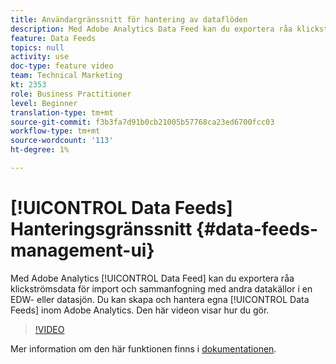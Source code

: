 ```yaml
---
title: Användargränssnitt för hantering av dataflöden
description: Med Adobe Analytics Data Feed kan du exportera råa klickströmsdata för att importera och sammanfoga dem med andra datakällor i en EDW- eller datasjön. Du kan skapa och hantera dina egna dataflöden inom Adobe Analytics. Den här videon visar hur du gör.
feature: Data Feeds
topics: null
activity: use
doc-type: feature video
team: Technical Marketing
kt: 2353
role: Business Practitioner
level: Beginner
translation-type: tm+mt
source-git-commit: f3b3fa7d91b0cb21005b57768ca23ed6700fcc03
workflow-type: tm+mt
source-wordcount: '113'
ht-degree: 1%

---
```



# [!UICONTROL Data Feeds] Hanteringsgränssnitt  {#data-feeds-management-ui}

Med Adobe Analytics [!UICONTROL Data Feed] kan du exportera råa klickströmsdata för import och sammanfogning med andra datakällor i en EDW- eller datasjön. Du kan skapa och hantera egna [!UICONTROL Data Feeds] inom Adobe Analytics. Den här videon visar hur du gör.

>[!VIDEO](https://video.tv.adobe.com/v/25452/?quality=12)

Mer information om den här funktionen finns i [dokumentationen](https://marketing.adobe.com/resources/help/en_US/reference/analytics-data-feed.html).
